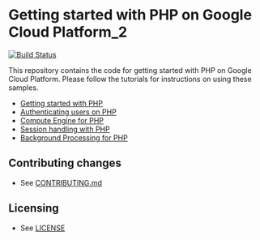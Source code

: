 # Getting started with PHP on Google Cloud Platform_2

[![Build Status][travis-badge]][travis-link]

This repository contains the code for getting started with PHP on Google Cloud
Platform. Please follow the tutorials for instructions on using these samples.

  * [Getting started with PHP][getting-started]
  * [Authenticating users on PHP][authenticate-users]
  * [Compute Engine for PHP][getting-started-gce]
  * [Session handling with PHP][sessions]
  * [Background Processing for PHP][background-processing]

## Contributing changes

* See [CONTRIBUTING.md](CONTRIBUTING.md)

## Licensing

* See [LICENSE](LICENSE)

[travis-badge]: https://travis-ci.org/GoogleCloudPlatform/getting-started-php.svg?branch=master
[travis-link]: https://travis-ci.org/GoogleCloudPlatform/getting-started-php
[getting-started]: http://cloud.google.com/php/getting-started
[authenticate-users]: http://cloud.google.com/php/getting-started/authenticate-users
[getting-started-gce]: https://cloud.google.com/php/tutorials/getting-started-on-compute-engine
[sessions]: http://cloud.google.com/php/getting-started/sessions
[background-processing]: https://cloud.google.com/php/getting-started/background-processing
